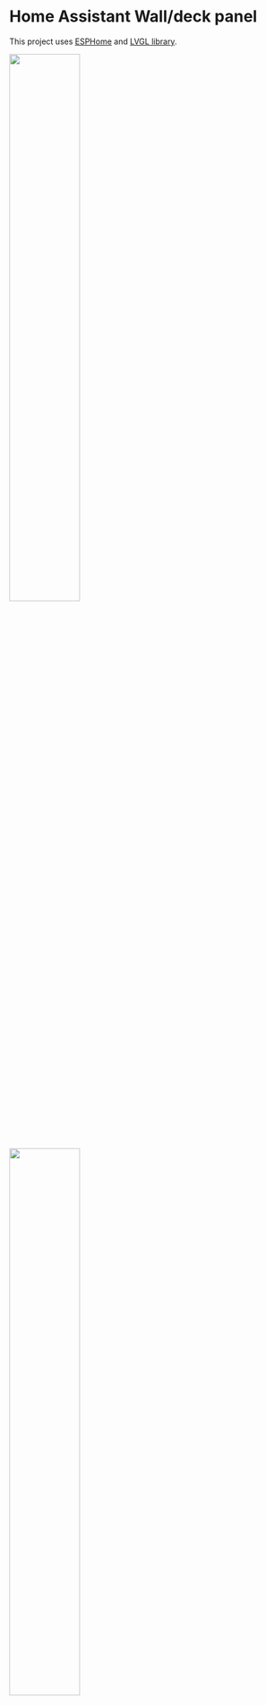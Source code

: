 # Home Assistant Wall/deck panel

This project uses [ESPHome](https://esphome.io) and [LVGL library](https://lvgl.io).

<img src="https://community-assets.home-assistant.io/original/4X/1/3/3/1339b489be02221adcba378b4462c97992f19f59.jpeg" width="50%" height="50%" />

<img src="https://community-assets.home-assistant.io/original/4X/f/9/7/f975f971d55742fceda674031b30953f017fb104.jpeg" width="50%" height="50%" />


## Hardware

Guition 480x480 ESP32-4848S040: [AliExpress](https://www.aliexpress.com/item/1005006622809642.html)

## Features

**Page 1 (Home & Clock)**
- Date & Time synced from Home Assistant [time and date integration](https://www.home-assistant.io/integrations/time_date/)
- Weather Condition & Temperature synced from Home Assistant with weather Icons MaterialDesign
- House temperature. A sensor that groups and average the temperature of the rooms thermometers set on HA
- Light switch (button) and slider to control a dimmable light via HA

**Page 2 (Heating Controls)**
- Trigger the automations to turn on/off the boiler and areas of the house
- Control of the thermostat (+ or -) and sync with the value set on HA.

**General**
- Status of connection with HA Top/right icon 
- Boot page with HA logo and spinner
- Screen backlight timer:
  - On touch ➝ 100%
  - 30s ➝ 50%
  - 15min ➝ 35%
  - 15min ➝ off 0% + LCD antiburn on (snow animation)
